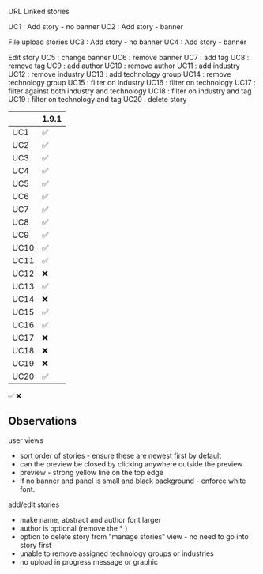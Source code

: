 URL Linked stories

UC1 : Add story - no banner
UC2 : Add story - banner

File upload stories
UC3 : Add story - no banner
UC4 : Add story - banner

Edit story
UC5 : change banner
UC6 : remove banner
UC7 : add tag
UC8 : remove tag
UC9 : add author
UC10 : remove author
UC11 : add industry
UC12 : remove industry
UC13 : add technology group
UC14 : remove technology group
UC15 : filter on industry
UC16 : filter on technology
UC17 : filter against both industry and technology
UC18 : filter on industry and tag
UC19 : filter on technology and tag
UC20 : delete story


| |1.9.1|
|---|---|
|UC1 |:white_check_mark:|
|UC2 | :white_check_mark:| |
|UC3 |:white_check_mark: |
|UC4 |:white_check_mark: |
|UC5 |:white_check_mark: |
|UC6 |:white_check_mark: |
|UC7 |:white_check_mark: |
|UC8 |:white_check_mark: ||
|UC9 |:white_check_mark: |
|UC10 |:white_check_mark: |
|UC11 |:white_check_mark: |
|UC12 | :x: |
|UC13 | :white_check_mark: |
|UC14 | :x:|
|UC15 |:white_check_mark:|
|UC16 |:white_check_mark:|
|UC17 |:x:|
|UC18 |:x:|
|UC19 |:x:|
|UC20 |:white_check_mark:|


:white_check_mark:
:x:


## Observations

user views
- sort order of stories - ensure these are newest first by default
- can the preview be closed by clicking anywhere outside the preview
- preview - strong yellow line on the top edge
- if no banner and panel is small and black background - enforce white font.






add/edit stories
- make name, abstract and author font larger
- author is optional (remove the * )
- option to delete story from "manage stories" view - no need to go into story first
- unable to remove assigned technology groups or industries
- no upload in progress message or graphic
